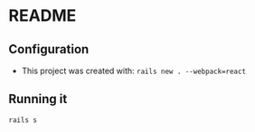 # README


## Configuration

 * This project was created with: `rails new . --webpack=react`
 
## Running it

`rails s`